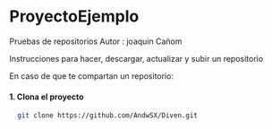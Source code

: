 # ProyectoEjemplo
Pruebas de repositorios 
Autor : joaquin Cañom 

Instrucciones para hacer, descargar, actualizar y subir un repositorio 

En caso de que te compartan un repositorio: 
#### 1. Clona el proyecto

```bash
  git clone https://github.com/AndwSX/Diven.git
```
